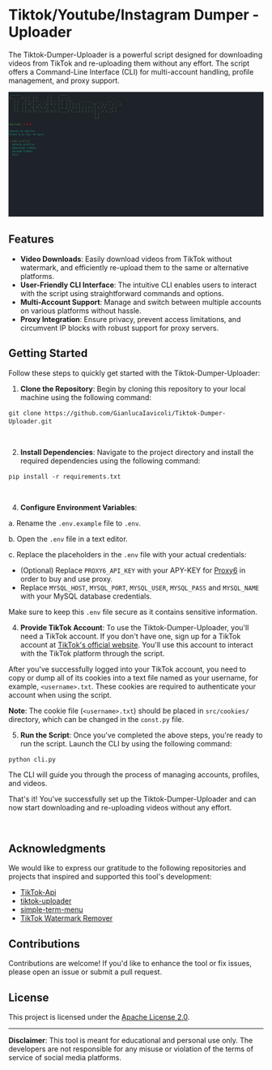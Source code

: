 # Tiktok/Youtube/Instagram Dumper - Uploader

The Tiktok-Dumper-Uploader is a powerful script designed for downloading videos from TikTok and re-uploading them without any effort. The script offers a Command-Line Interface (CLI) for multi-account handling, profile management, and proxy support.

![alt text](src/images/tiktok-cli.png?raw=true)

## Features

- **Video Downloads**: Easily download videos from TikTok without watermark, and efficiently re-upload them to the same or alternative platforms.
- **User-Friendly CLI Interface**: The intuitive CLI enables users to interact with the script using straightforward commands and options.
- **Multi-Account Support**: Manage and switch between multiple accounts on various platforms without hassle.
- **Proxy Integration**: Ensure privacy, prevent access limitations, and circumvent IP blocks with robust support for proxy servers.

## Getting Started

Follow these steps to quickly get started with the Tiktok-Dumper-Uploader:
</br>
1. **Clone the Repository**: Begin by cloning this repository to your local machine using the following command:
  ```
  git clone https://github.com/GianlucaIavicoli/Tiktok-Dumper-Uploader.git
  ```
</br>

2. **Install Dependencies**: Navigate to the project directory and install the required dependencies using the following command:
  ```
  pip install -r requirements.txt
  ```

</br>

4. **Configure Environment Variables**: 

a. Rename the `.env.example` file to `.env`.

b. Open the `.env` file in a text editor.

c. Replace the placeholders in the `.env` file with your actual credentials:

- (Optional) Replace `PROXY6_API_KEY` with your APY-KEY for [Proxy6](https://proxy6.net/en/) in order to buy and use proxy.
- Replace `MYSQL_HOST`, `MYSQL_PORT`, `MYSQL_USER`, `MYSQL_PASS` and `MYSQL_NAME` with your MySQL database credentials.

Make sure to keep this `.env` file secure as it contains sensitive information.

4. **Provide TikTok Account**: To use the Tiktok-Dumper-Uploader, you'll need a TikTok account. If you don't have one, sign up for a TikTok account at [TikTok's official website](https://www.tiktok.com/). You'll use this account to interact with the TikTok platform through the script.

After you've successfully logged into your TikTok account, you need to copy or dump all of its cookies into a text file named as your username, for example, `<username>.txt`. These cookies are required to authenticate your account when using the script.

**Note**: The cookie file (`<username>.txt`) should be placed in `src/cookies/` directory, which can be changed in the `const.py` file.

5. **Run the Script**: Once you've completed the above steps, you're ready to run the script.
Launch the CLI by using the following command:
  ```
  python cli.py
  ```

The CLI will guide you through the process of managing accounts, profiles, and videos.

That's it! You've successfully set up the Tiktok-Dumper-Uploader and can now start downloading and re-uploading videos without any effort.

</br>

## Acknowledgments

We would like to express our gratitude to the following repositories and projects that inspired and supported this tool's development:

- [TikTok-Api](https://github.com/davidteather/TikTok-Api)
- [tiktok-uploader](https://github.com/wkaisertexas/tiktok-uploader)
- [simple-term-menu](https://github.com/IngoMeyer441/simple-term-menu)
- [TikTok Watermark Remover](https://t.me/tikwatermark_remover_bot)

## Contributions

Contributions are welcome! If you'd like to enhance the tool or fix issues, please open an issue or submit a pull request.

## License

This project is licensed under the [Apache License 2.0](LICENSE).

---

**Disclaimer**: This tool is meant for educational and personal use only. The developers are not responsible for any misuse or violation of the terms of service of social media platforms.

